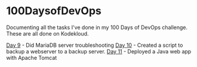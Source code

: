 # 100DaysofDevOps
Documenting all the tasks I've done in my 100 Days of DevOps challenge. These are all done on Kodekloud.


[Day 9](./day-nine) - Did MariaDB server troubleshooting
[Day 10](/day-ten.md) - Created a script to backup a webserver to a backup server.
[Day 11](./day-eleven.md) - Deployed a Java web app with Apache Tomcat
